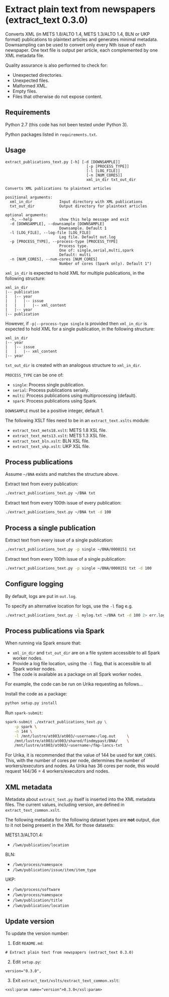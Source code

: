 # Extract plain text from newspapers (extract_text 0.3.0)

Converts XML (in METS 1.8/ALTO 1.4, METS 1.3/ALTO 1.4, BLN or UKP format) publications to plaintext articles and generates minimal metadata. Downsampling can be used to convert only every Nth issue of each newspaper. One text file is output per article, each complemented by one XML metadata file.

Quality assurance is also performed to check for:

* Unexpected directories.
* Unexpected files.
* Malformed XML.
* Empty files.
* Files that otherwise do not expose content.

## Requirements

Python 2.7 (this code has not been tested under Python 3).

Python packages listed in `requirements.txt`.

## Usage

```
extract_publications_text.py [-h] [-d [DOWNSAMPLE]]
                                    [-p [PROCESS_TYPE]]
                                    [-l [LOG_FILE]]
                                    [-n [NUM_CORES]]
                                    xml_in_dir txt_out_dir

Converts XML publications to plaintext articles

positional arguments:
  xml_in_dir            Input directory with XML publications
  txt_out_dir           Output directory for plaintext articles

optional arguments:
  -h, --help            show this help message and exit
  -d [DOWNSAMPLE], --downsample [DOWNSAMPLE]
                        Downsample. Default 1
  -l [LOG_FILE], --log-file [LOG_FILE]
                        Log file. Default out.log
  -p [PROCESS_TYPE], --process-type [PROCESS_TYPE]
                        Process type.
                        One of: single,serial,multi,spark
                        Default: multi
  -n [NUM_CORES], --num-cores [NUM_CORES]
                        Number of cores (Spark only). Default 1")
```

`xml_in_dir` is expected to hold XML for multiple publications, in the following structure:

```
xml_in_dir
|-- publication
|   |-- year
|   |   |-- issue
|   |   |   |-- xml_content
|   |-- year
|-- publication
```

However, if `-p|--process-type single` is provided then `xml_in_dir` is expected to hold XML for a single publication, in the following structure:

```
xml_in_dir
|-- year
|   |-- issue
|   |   |-- xml_content
|-- year
```

`txt_out_dir` is created with an analogous structure to `xml_in_dir`.

`PROCESS_TYPE` can be one of:

* `single`: Process single publication.
* `serial`: Process publications serially.
* `multi`: Process publications using multiprocessing (default).
* `spark`: Process publications using Spark.

`DOWNSAMPLE` must be a positive integer, default 1.

The following XSLT files need to be in an `extract_text.xslts` module:

* `extract_text_mets18.xslt`: METS 1.8 XSL file.
* `extract_text_mets13.xslt`: METS 1.3 XSL file.
* `extract_text_bln.xslt`: BLN XSL file.
* `extract_text_ukp.xslt`: UKP XSL file.

## Process publications

Assume `~/BNA` exists and matches the structure above.

Extract text from every publication:

```bash
./extract_publications_text.py ~/BNA txt
```

Extract text from every 100th issue of every publication:

```bash
./extract_publications_text.py ~/BNA txt -d 100
```

## Process a single publication

Extract text from every issue of a single publication:

```bash
./extract_publications_text.py -p single ~/BNA/0000151 txt
```

Extract text from every 100th issue of a single publication:

```bash
./extract_publications_text.py -p single ~/BNA/0000151 txt -d 100
```

## Configure logging

By default, logs are put in `out.log`.

To specify an alternative location for logs, use the `-l` flag e.g.

```bash
./extract_publications_text.py -l mylog.txt ~/BNA txt -d 100 2> err.log
```

## Process publications via Spark

When running via Spark ensure that:

* `xml_in_dir` and `txt_out_dir` are on a file system accessible to all Spark worker nodes.
* Provide a log file location, using the `-l` flag, that is accessible to all Spark worker nodes.
* The code is available as a package on all Spark worker nodes.

For example, the code can be run on Urika requesting as follows...

Install the code as a package:

```bash
python setup.py install
```

Run `spark-submit`:

```bash
spark-submit ./extract_publications_text.py \
    -p spark \
    -n 144 \
    -l /mnt/lustre/at003/at003/<username>/log.out     \
    /mnt/lustre/at003/at003/shared/findmypast/BNA/    \
    /mnt/lustre/at003/at003/<username>/fmp-lancs-txt
```

For Urika, it is recommended that the value of 144 be used for
`NUM_CORES`. This, with the number of cores per node, determines the
number of workers/executors and nodes. As Urika has 36 cores per node,
this would request 144/36 = 4 workers/executors and nodes.

## XML metadata

Metadata about `extract_text.py` itself is inserted into the XML metadata files. The current values, including version, are defined in `extract_text_common.xslt`.

The following metadata for the following dataset types are **not** output, due to it not being present in the XML for those datasets:

METS1.3/ALTO1.4:

* `/lwm/publication/location`

BLN:

* `/lwm/process/namespace`
* `/lwm/publication/issue/item/item_type`

UKP:

* `/lwm/process/software`
* `/lwm/process/namespace`
* `/lwm/publication/title`
* `/lwm/publication/location`

## Update version

To update the version number:

1. Edit `README.md`:

```
# Extract plain text from newspapers (extract_text 0.3.0)
```

2. Edit `setup.py`:

```
version="0.3.0",
```

3. Exit `extract_text/xslts/extract_text_common.xslt`:

```
<xsl:param name="version">0.3.0</xsl:param>
```
